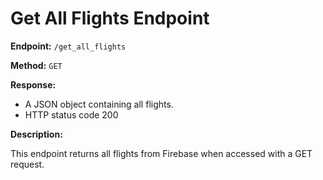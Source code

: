 # Get All Flights Endpoint

**Endpoint:** `/get_all_flights`

**Method:** `GET`

**Response:** 

- A JSON object containing all flights.
- HTTP status code 200

**Description:** 

This endpoint returns all flights from Firebase when accessed with a GET request.
